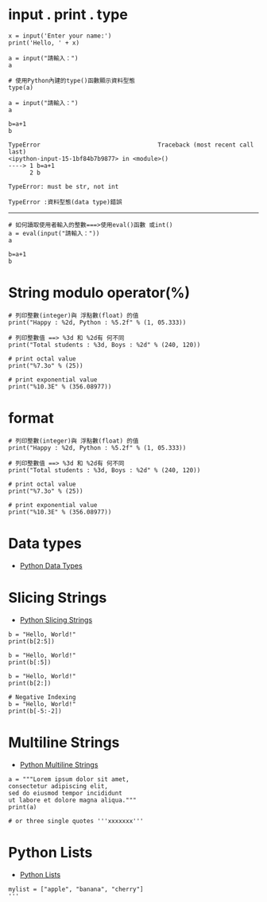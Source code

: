 # input . print . type
```
x = input('Enter your name:')
print('Hello, ' + x)

a = input("請輸入：")
a

# 使用Python內建的type()函數顯示資料型態
type(a)
```
```
a = input("請輸入：")
a
```
```
b=a+1
b
```
```
TypeError                                 Traceback (most recent call last)
<ipython-input-15-1bf84b7b9877> in <module>()
----> 1 b=a+1
      2 b

TypeError: must be str, not int
```
```
TypeError :資料型態(data type)錯誤
```
---
```
# 如何讀取使用者輸入的整數===>使用eval()函數 或int()
a = eval(input("請輸入："))
a

b=a+1
b
```

# String modulo operator(%)
```
# 列印整數(integer)與 浮點數(float) 的值
print("Happy : %2d, Python : %5.2f" % (1, 05.333))
 
# 列印整數值 ==> %3d 和 %2d有 何不同
print("Total students : %3d, Boys : %2d" % (240, 120))
 
# print octal value
print("%7.3o" % (25))
 
# print exponential value
print("%10.3E" % (356.08977))
```

# format
```
# 列印整數(integer)與 浮點數(float) 的值
print("Happy : %2d, Python : %5.2f" % (1, 05.333))
 
# 列印整數值 ==> %3d 和 %2d有 何不同
print("Total students : %3d, Boys : %2d" % (240, 120))
 
# print octal value
print("%7.3o" % (25))
 
# print exponential value
print("%10.3E" % (356.08977))
```

# Data types
- [Python Data Types](https://www.w3schools.com/python/python_datatypes.asp)

# Slicing Strings
- [Python Slicing Strings](https://www.w3schools.com/python/python_strings_slicing.asp)
```
b = "Hello, World!"
print(b[2:5])

b = "Hello, World!"
print(b[:5])

b = "Hello, World!"
print(b[2:])

# Negative Indexing
b = "Hello, World!"
print(b[-5:-2])
```

# Multiline Strings
- [Python Multiline Strings](https://www.w3schools.com/python/python_strings.asp)
```
a = """Lorem ipsum dolor sit amet,
consectetur adipiscing elit,
sed do eiusmod tempor incididunt
ut labore et dolore magna aliqua."""
print(a)

# or three single quotes '''xxxxxxx'''
```

# Python Lists
- [Python Lists](https://www.w3schools.com/python/python_lists.asp)
```
mylist = ["apple", "banana", "cherry"]
'''

```
```
